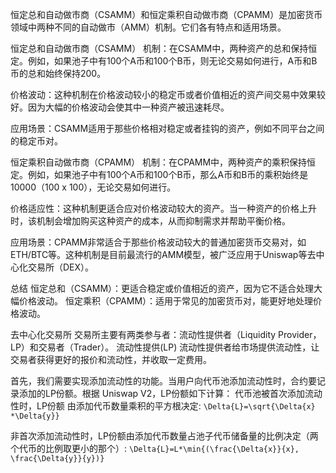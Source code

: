 恒定总和自动做市商（CSAMM）和恒定乘积自动做市商（CPAMM）是加密货币领域中两种不同的自动做市（AMM）机制。它们各有特点和适用场景。

恒定总和自动做市商（CSAMM）
机制：在CSAMM中，两种资产的总和保持恒定。例如，如果池子中有100个A币和100个B币，则无论交易如何进行，A币和B币的总和始终保持200。

价格波动：这种机制在价格波动较小的稳定币或者价值相近的资产间交易中效果较好。因为大幅的价格波动会使其中一种资产被迅速耗尽。

应用场景：CSAMM适用于那些价格相对稳定或者挂钩的资产，例如不同平台之间的稳定币对。

恒定乘积自动做市商（CPAMM）
机制：在CPAMM中，两种资产的乘积保持恒定。例如，如果池子中有100个A币和100个B币，那么A币和B币的乘积始终是10000（100 x 100），无论交易如何进行。

价格适应性：这种机制更适合应对价格波动较大的资产。当一种资产的价格上升时，该机制会增加购买这种资产的成本，从而抑制需求并帮助平衡价格。

应用场景：CPAMM非常适合于那些价格波动较大的普通加密货币交易对，如ETH/BTC等。这种机制是目前最流行的AMM模型，被广泛应用于Uniswap等去中心化交易所（DEX）。

总结
恒定总和（CSAMM）：更适合稳定或价值相近的资产，因为它不适合处理大幅价格波动。
恒定乘积（CPAMM）：适用于常见的加密货币对，能更好地处理价格波动。

去中心化交易所 
交易所主要有两类参与者：流动性提供者（Liquidity Provider，LP）和交易者（Trader）。
流动性提供(LP)
流动性提供者给市场提供流动性，让交易者获得更好的报价和流动性，并收取一定费用。

首先，我们需要实现添加流动性的功能。当用户向代币池添加流动性时，合约要记录添加的LP份额。根据 Uniswap V2，LP份额如下计算：
代币池被首次添加流动性时，LP份额 
 由添加代币数量乘积的平方根决定:
`\Delta{L}=\sqrt{\Delta{x} *\Delta{y}}`



非首次添加流动性时，LP份额由添加代币数量占池子代币储备量的比例决定（两个代币的比例取更小的那个）:
`\Delta{L}=L*\min{(\frac{\Delta{x}}{x}, \frac{\Delta{y}}{y})}`

 
 
